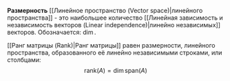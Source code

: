 **Размерность** [[Линейное пространство (Vector space)|линейного пространства]] - это наибольшее количество [[Линейная зависимость и независимость векторов (Linear independence)|линейно независимых]] векторов. Обозначается: $\dim$.

[[Ранг матрицы (Rank)|Ранг матрицы]] равен размерности, линейного пространства, образованного её линейно независимыми строками, или столбцами:$$\text{rank}(A)=\dim \text{span}(A)$$